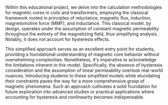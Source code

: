 Within this educational project, we delve into the calculation methodologies for magnetic cores in coils and transformers, employing the classical framework
rooted in principles of reluctance, magnetic flux, induction, magnetomotive force (MMF), and inductance. This classical model, by design, operates under the assumption
of constant magnetic permeability throughout the entirety of the magnetizing field, thus simplifying analysis. Notably, it does not account for hysteresis effects.

This simplified approach serves as an excellent entry point for students, providing a foundational understanding of magnetic core behavior without overwhelming complexities.
Nonetheless, it's imperative to acknowledge the limitations inherent in this model. Specifically, the absence of hysteresis consideration and the assumption of linear permeability
overlook real-world nuances. Introducing students to these simplified models while elucidating their constraints paves the way for a more comprehensive grasp of magnetic phenomena.
Such an approach cultivates a solid foundation for future exploration into advanced studies or practical applications where accounting for hysteresis and nonlinearity
becomes indispensable.
